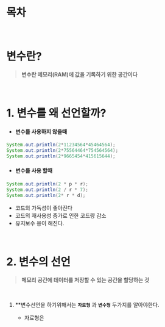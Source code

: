 # 목차



<br/>

# 변수란?

> **변수란 메모리(RAM)에 값을 기록하기 위한 공간이다**

<br/>

# 1. 변수를 왜 선언할까?


- #### 변수를 사용하지 않을때

```java
System.out.println(2*11234564*45464564);
System.out.println(2*75564464*754564564);
System.out.println(2*9665454*415615644);
```


- #### 변수를 사용 할때

```java
System.out.println(2 * p * r);
System.out.println(2 / r * 7);
System.out.println(2* r * d);
```

- 코드의 가독성이 좋아진다
- 코드의 재사용성 증가로 인한 코드량 감소 
- 유지보수 용이 해진다.

<br/>

# 2. 변수의 선언

> **메모리 공간에 데이터를 저장할 수 있는 공간을 할당하는 것**

<br/>


1. **변수선언을 하기위해서는 <code><strong>자료형</strong></code> 과 <code><strong>변수형</strong></code> 두가지를 알아야한다.
    
    - 자료형은 





